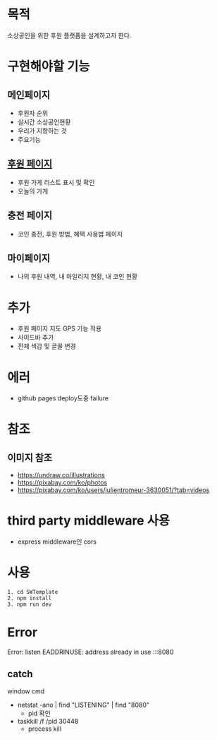 # 목적
소상공인을 위한 후원 플랫폼을 설계하고자 한다.

# 구현해야할 기능
## 메인페이지
- 후원자 순위
- 실시간 소상공인현황
- 우리가 지향하는 것
- 주요기능
## [후원 페이지](./kakaoMap_API/README.md)
- 후원 가게 리스트 표시 및 확인
- 오늘의 가게
## 충전 페이지
- 코인 충전, 후원 방법, 혜택 사용법 페이지
## 마이페이지
- 나의 후원 내역, 내 마일리지 현황, 내 코인 현황

# 추가
- 후원 페이지 지도 GPS 기능 적용
- 사이드바 추가
- 전체 색감 및 글꼴 변경

# 에러
- github pages deploy도중 failure

# 참조
## 이미지 참조
- https://undraw.co/illustrations
- https://pixabay.com/ko/photos
- https://pixabay.com/ko/users/julientromeur-3630051/?tab=videos

# third party middleware 사용
- express middleware인 cors


# 사용
```
1. cd SWTemplate
2. npm install
3. npm run dev
```

# Error
Error: listen EADDRINUSE: address already in use :::8080
## catch
window cmd
- netstat -ano | find "LISTENING" | find "8080"
    - pid 확인
- taskkill /f /pid 30448
    - process kill